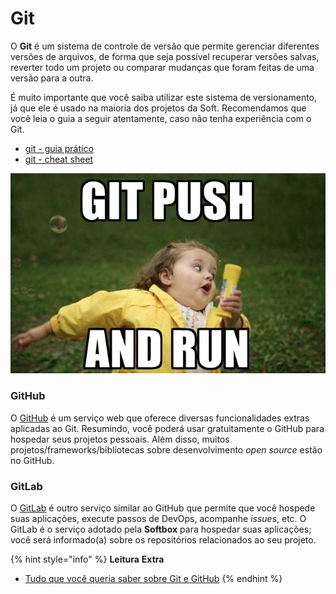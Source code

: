 # Git

O **Git** é um sistema de controle de versão que permite gerenciar diferentes versões de arquivos, de forma que seja possível recuperar versões salvas, reverter todo um projeto ou comparar mudanças que foram feitas de uma versão para a outra.

É muito importante que você saiba utilizar este sistema de versionamento, já que ele é usado na maioria dos projetos da Soft. Recomendamos que você leia o guia a seguir atentamente, caso não tenha experiência com o Git.

* [git - guia prático](http://rogerdudler.github.io/git-guide/index.pt_BR.html)
* [git - cheat sheet](http://rogerdudler.github.io/git-guide/files/git_cheat_sheet.pdf)

![&quot;S&#xF3; d&#xE1; git push e corre&quot; \(mentira! n&#xE3;o faz isso &#x1F605;\) ](../.gitbook/assets/git-push.png)

### GitHub

O [GitHub](https://github.com/) é um serviço web que oferece diversas funcionalidades extras aplicadas ao Git. Resumindo, você poderá usar gratuitamente o GitHub para hospedar seus projetos pessoais. Além disso, muitos projetos/frameworks/bibliotecas sobre desenvolvimento _open source_ estão no GitHub.

### GitLab

O [GitLab](https://about.gitlab.com/) é outro serviço similar ao GitHub que permite que você hospede suas aplicações, execute passos de DevOps, acompanhe _issues_, etc. O GitLab é o serviço adotado pela **Softbox** para hospedar suas aplicações; você será informado\(a\) sobre os repositórios relacionados ao seu projeto.

{% hint style="info" %}
 **Leitura** **Extra**

* [Tudo que você queria saber sobre Git e GitHub](https://tableless.com.br/tudo-que-voce-queria-saber-sobre-git-e-github-mas-tinha-vergonha-de-perguntar/)
{% endhint %}



